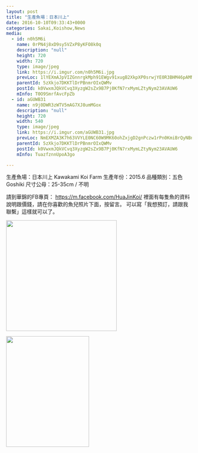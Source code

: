```yaml
---
layout: post
title: "生產魚場：日本川上" 
date: 2016-10-10T09:33:43+0000 
categories: Sakai,Koishow,News 
media:
  - id: n0h5M6i
    name: 0rPN4j8xD9sy5VZxP8yKFO8k0q
    description: "null"
    height: 720
    width: 720
    type: image/jpeg
    link: https://i.imgur.com/n0h5M6i.jpg
    prevLoc: 1lYEXmAJpVIZGnnrgkMph91EWgv91xugB2XkpXP0srwjYE0R3BHM46pAMNMRcE0LxRAlMYHYwn2m0ABqf1JqBZ07pys4QZ5grQ6YHpEMAP79QQS5z5LlG364c8wow1rJBAh2VQ7N4g7xujV875jBDMCqgVoXwnlxFrOG6xNNnjHx7YwNGVVOuYRNM7YNDEhD8WEvBNVKTjBGoWO4LphXrR3w2xZXTlmgl5y27PspnYrM871XhMvOPKyOYqSZQDYkrNvj
    parentId: 5zXkjo7DKKTlDrPBnmrOIxQWMv
    postId: k0VwxmJQkVCvq3XyzgW2sZx9B7Pj0KfN7rxMymLZtyNym23AVAUW6
    mInfo: T0O9SmrfAvcFpZb
  - id: aGUWB31
    name: n9j0DWR3zWTV5mAG7XJ8umMGox
    description: "null"
    height: 720
    width: 540
    type: image/jpeg
    link: https://i.imgur.com/aGUWB31.jpg
    prevLoc: NmEXMZA3K7h63VVYLE0NC60W9MK60ohZxjgD2gnPczw1rPn0KmiBrQyNBnB4CoRNpqgx5wC3ARx6K9qMflAqZ4y2XzsW5Znnlgy0fwqWj0BKQyUJ13y7oyAgiO2R63QMN0C8jOK7zXnjCvqn2Q9Gn5fEBYDlwRoMuQDwLNKrAvUoKg3p9oxMI8RGrm1LmVfWER6DJgJDUqwG47WNMMsGlB5xloqyu3xlyB6ZqMhzWokPpQz1SQ5Ek19M9Xf8BE6ErVL
    parentId: 5zXkjo7DKKTlDrPBnmrOIxQWMv
    postId: k0VwxmJQkVCvq3XyzgW2sZx9B7Pj0KfN7rxMymLZtyNym23AVAUW6
    mInfo: TuazfznnUpoA3go

---
```


生產魚場：日本川上 Kawakami Koi Farm
生產年份：2015.6
品種類別：五色 Goshiki
尺寸公母：25-35cm / 不明

請到華錦的FB專頁：
https://m.facebook.com/HuaJinKoi/
裡面有每隻魚的資料說明跟價錢，請在你喜歡的魚兒照片下面，按留言。
可以寫「我想預訂，請跟我聯繫」這樣就可以了。


<a href="https://i.imgur.com/n0h5M6i.jpg"><img src="https://i.imgur.com/n0h5M6i.jpg" height="300" width="300" /></a> 

 
<a href="https://i.imgur.com/aGUWB31.jpg"><img src="https://i.imgur.com/aGUWB31.jpg" height="300" width="225" /></a> 
 
